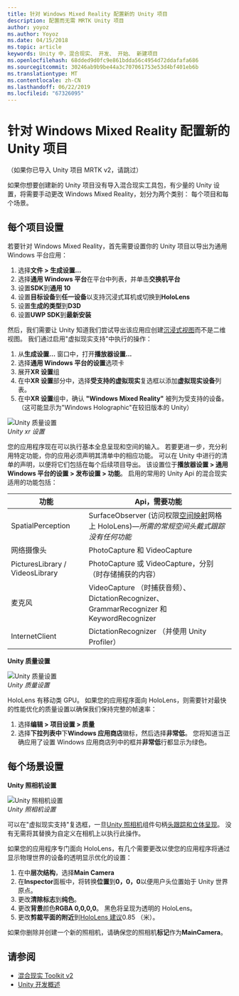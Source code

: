 ```yaml
---
title: 针对 Windows Mixed Reality 配置新的 Unity 项目
description: 配置而无需 MRTK Unity 项目
author: yoyoz
ms.author: Yoyoz
ms.date: 04/15/2018
ms.topic: article
keywords: Unity 中，混合现实、 开发、 开始、 新建项目
ms.openlocfilehash: 68dded9d0fc9e861bdda56c4954d72ddafafa686
ms.sourcegitcommit: 30246ab9b9be44a3c707061753e53d4bf401eb6b
ms.translationtype: MT
ms.contentlocale: zh-CN
ms.lasthandoff: 06/22/2019
ms.locfileid: "67326095"
---
```

# <a name="configure-a-new-unity-project-for-windows-mixed-reality"></a>针对 Windows Mixed Reality 配置新的 Unity 项目 

（如果你已导入 Unity 项目 MRTK v2，请跳过）

如果你想要创建新的 Unity 项目没有导入混合现实工具包，有少量的 Unity 设置，将需要手动更改 Windows Mixed Reality，划分为两个类别： 每个项目和每个场景。

## <a name="per-project-settings"></a>每个项目设置

若要针对 Windows Mixed Reality，首先需要设置你的 Unity 项目以导出为通用 Windows 平台应用： 
1. 选择**文件 > 生成设置...**
2. 选择**通用 Windows 平台**在平台中列表，并单击**交换机平台**
3. 设置**SDK**到**通用 10**
4. 设置**目标设备**到**任一设备**以支持沉浸式耳机或切换到**HoloLens**
5. 设置**生成的类型**到**D3D**
6. 设置**UWP SDK**到**最新安装**

然后，我们需要让 Unity 知道我们尝试导出该应用应创建[沉浸式视图](app-views.md)而不是二维视图。 我们通过启用"虚拟现实支持"中执行的操作：
1. 从**生成设置...** 窗口中，打开**播放器设置...**
2. 选择**通用 Windows 平台的设置**选项卡
3. 展开**XR 设置**组
4. 在中**XR 设置**部分中，选择**受支持的虚拟现实**复选框以添加**虚拟现实设备**列表。
5. 在中**XR 设置**组中，确认 **"Windows Mixed Reality"** 被列为受支持的设备。 （这可能显示为"Windows Holographic"在较旧版本的 Unity）

![Unity 质量设置](images/getting-started-unity-quality-settings.jpg)<br>
*Unity xr 设置*

您的应用程序现在可以执行基本全息呈现和空间的输入。 若要更进一步，充分利用特定功能，你的应用必须声明其清单中的相应功能。 可以在 Unity 中进行的清单的声明，以便将它们包括在每个后续项目导出。 该设置位于**播放器设置 > 通用 Windows 平台的设置 > 发布设置 > 功能**。 启用的常用的 Unity Api 的混合现实适用的功能包括：

|  功能  |  Api，需要功能 | 
|----------|----------|
|  SpatialPerception  |  SurfaceObserver (访问权限[空间映射](spatial-mapping.md)网格上 HoloLens)&mdash;*所需的常规空间头戴式跟踪没有任何功能* | 
|  网络摄像头  |  PhotoCapture 和 VideoCapture | 
|  PicturesLibrary / VideosLibrary  |  PhotoCapture 或 VideoCapture，分别 （时存储捕获的内容） | 
|  麦克风  |  VideoCapture （时捕获音频）、 DictationRecognizer、 GrammarRecognizer 和 KeywordRecognizer | 
|  InternetClient  |  DictationRecognizer （并使用 Unity Profiler） | 

**Unity 质量设置**

![Unity 质量设置](images/getting-started-unity-quality-settings.jpg)<br>
*Unity 质量设置*

HoloLens 有移动类 GPU。 如果您的应用程序面向 HoloLens，则需要针对最快的性能优化的质量设置以确保我们保持完整的帧速率：
1. 选择**编辑 > 项目设置 > 质量**
2. 选择**下拉列表中**下**Windows 应用商店**徽标，然后选择**非常低**。 您将知道当正确应用了设置 Windows 应用商店列中的框并**非常低**行都显示为绿色。

## <a name="per-scene-settings"></a>每个场景设置

**Unity 照相机设置**

![Unity 照相机设置](images/Unitycamerasettings.png)<br>
*Unity 照相机设置*

可以在"虚拟现实支持"复选框，一旦[Unity 照相机](camera-in-unity.md)组件句柄[头跟踪和立体呈现](rendering.md)。 没有无需将其替换为自定义在相机上以执行此操作。

如果您的应用程序专门面向 HoloLens，有几个需要更改以使您的应用程序将通过显示物理世界的设备的透明显示优化的设置：
1. 在中**层次结构**，选择**Main Camera**
2. 在**Inspector**面板中，将转换**位置**到**0，0，0**以便用户头位置始于 Unity 世界原点。
3. 更改**清除标志**到**纯色**。
4. 更改**背景**颜色**RGBA 0,0,0,0**。 黑色将呈现为透明的 HoloLens。
5. 更改**剪裁平面的附近**到[HoloLens 建议](camera-in-unity.md#clip-planes)0.85 （米）。

如果你删除并创建一个新的照相机，请确保您的照相机**标记**作为**MainCamera**。


## <a name="see-also"></a>请参阅
* [混合现实 Toolkit v2](mrtk-getting-started.md)
* [Unity 开发概述](unity-development-overview.md)
